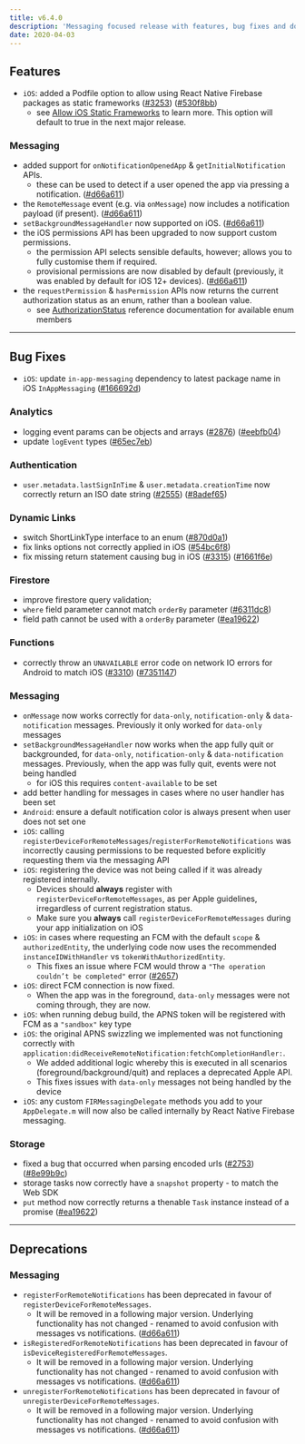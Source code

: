 ```yaml
---
title: v6.4.0
description: 'Messaging focused release with features, bug fixes and documentation updates.'
date: 2020-04-03
---
```


## Features

- `iOS`: added a Podfile option to allow using React Native Firebase packages as static frameworks ([#3253](https://github.com/invertase/react-native-firebase/issues/3253)) ([#530f8bb](https://github.com/invertase/react-native-firebase/commit/530f8bbb51f89f106854dbf1df5ec80211e2cf8b))
  - see [Allow iOS Static Frameworks](/#allow-ios-static-frameworks) to learn more. This option will default to true in the next major release.

### Messaging

- added support for `onNotificationOpenedApp` & `getInitialNotification` APIs.
  - these can be used to detect if a user opened the app via pressing a notification. ([#d66a611](https://github.com/invertase/react-native-firebase/commit/d66a6118f82005087f53b86571990fc071402153))
- the `RemoteMessage` event (e.g. via `onMessage`) now includes a notification payload (if present). ([#d66a611](https://github.com/invertase/react-native-firebase/commit/d66a6118f82005087f53b86571990fc071402153))
- `setBackgroundMessageHandler` now supported on iOS. ([#d66a611](https://github.com/invertase/react-native-firebase/commit/d66a6118f82005087f53b86571990fc071402153))
- the iOS permissions API has been upgraded to now support custom permissions.
  - the permission API selects sensible defaults, however; allows you to fully customise them if required.
  - provisional permissions are now disabled by default (previously, it was enabled by default for iOS 12+ devices). ([#d66a611](https://github.com/invertase/react-native-firebase/commit/d66a6118f82005087f53b86571990fc071402153))
- the `requestPermission` & `hasPermission` APIs now returns the current authorization status as an enum, rather than a boolean value.
  - see [AuthorizationStatus](/reference/messaging/authorizationstatus) reference documentation for available enum members

---

## Bug Fixes

- `iOS`: update `in-app-messaging` dependency to latest package name in iOS `InAppMessaging` ([#166692d](https://github.com/invertase/react-native-firebase/commit/166692d68ef396f3e8664edd7feab7c80038004b))

### Analytics

- logging event params can be objects and arrays ([#2876](https://github.com/invertase/react-native-firebase/issues/2876)) ([#eebfb04](https://github.com/invertase/react-native-firebase/commit/eebfb04a7c0a856a9d5d311ae99138df9ab90c3b))
- update `logEvent` types ([#65ec7eb](https://github.com/invertase/react-native-firebase/commit/65ec7eb431712f8c4d3cf96c24489e6a13ef4e13))

### Authentication

- `user.metadata.lastSignInTime` & `user.metadata.creationTime` now correctly return an ISO date string ([#2555](https://github.com/invertase/react-native-firebase/issues/2555)) ([#8adef65](https://github.com/invertase/react-native-firebase/commit/8adef653faa008e0146374f99f5ba1af902749bf))

### Dynamic Links

- switch ShortLinkType interface to an enum ([#870d0a1](https://github.com/invertase/react-native-firebase/commit/870d0a198692c65d2857765d1b216738ec74856f))
- fix links options not correctly applied in iOS ([#54bc6f8](https://github.com/invertase/react-native-firebase/commit/54bc6f8403b12a8cfaf0b862d13310ef28076d06))
- fix missing return statement causing bug in iOS ([#3315](https://github.com/invertase/react-native-firebase/issues/3315)) ([#1661f6e](https://github.com/invertase/react-native-firebase/commit/1661f6e084c47ed835cc4539c654286964a6d9a8))

### Firestore

- improve firestore query validation;
- `where` field parameter cannot match `orderBy` parameter ([#6311dc8](https://github.com/invertase/react-native-firebase/commit/6311dc8f68e6cf0605d2f306885d2fbc0ef779d6))
- field path cannot be used with a `orderBy` parameter ([#ea19622](https://github.com/invertase/react-native-firebase/commit/b90a736fc8f9a1b25239bb68e5a62de711b673c7))

### Functions

- correctly throw an `UNAVAILABLE` error code on network IO errors for Android to match iOS ([#3310](https://github.com/invertase/react-native-firebase/issues/3310)) ([#7351147](https://github.com/invertase/react-native-firebase/commit/73511472bd7690158f3d9924d5f4d8c0cad69910))

### Messaging

- `onMessage` now works correctly for `data-only`, `notification-only` & `data-notification` messages. Previously it only worked for `data-only` messages
- `setBackgroundMessageHandler` now works when the app fully quit or backgrounded, for `data-only`, `notification-only` & `data-notification` messages. Previously, when the app was fully quit, events were not being handled
  - for iOS this requires `content-available` to be set
- add better handling for messages in cases where no user handler has been set
- `Android`: ensure a default notification color is always present when user does not set one
- `iOS`: calling `registerDeviceForRemoteMessages`/`registerForRemoteNotifications` was incorrectly causing permissions to be requested before explicitly requesting them via the messaging API
- `iOS`: registering the device was not being called if it was already registered internally.
  - Devices should **always** register with `registerDeviceForRemoteMessages`, as per Apple guidelines, irregardless of current registration status.
  - Make sure you **always** call `registerDeviceForRemoteMessages` during your app initialization on iOS
- `iOS`: in cases where requesting an FCM with the default `scope` & `authorizedEntity`, the underlying code now uses the recommended `instanceIDWithHandler` vs `tokenWithAuthorizedEntity`.
  - This fixes an issue where FCM would throw a `"The operation couldn’t be completed"` error ([#2657](https://github.com/invertase/react-native-firebase/issues/2657))
- `iOS`: direct FCM connection is now fixed.
  - When the app was in the foreground, `data-only` messages were not coming through, they are now.
- `iOS`: when running debug build, the APNS token will be registered with FCM as a `"sandbox"` key type
- `iOS`: the original APNS swizzling we implemented was not functioning correctly with `application:didReceiveRemoteNotification:fetchCompletionHandler:`.
  - We added additional logic whereby this is executed in all scenarios (foreground/background/quit) and replaces a deprecated Apple API.
  - This fixes issues with `data-only` messages not being handled by the device
- `iOS`: any custom `FIRMessagingDelegate` methods you add to your `AppDelegate.m` will now also be called internally by React Native Firebase messaging.

### Storage

- fixed a bug that occurred when parsing encoded urls ([#2753](https://github.com/invertase/react-native-firebase/issues/2753)) ([#8e99b9c](https://github.com/invertase/react-native-firebase/commit/8e99b9cb9093ba0cc3aadcb56127c8500ea8bf36))
- storage tasks now correctly have a `snapshot` property - to match the Web SDK
- `put` method now correctly returns a thenable `Task` instance instead of a promise ([#ea19622](https://github.com/invertase/react-native-firebase/commit/ea1962270b6c20d5b15dbaaea5c4d88a0a4ae3e2))

---

## Deprecations

### Messaging

- `registerForRemoteNotifications` has been deprecated in favour of `registerDeviceForRemoteMessages`.
  - It will be removed in a following major version. Underlying functionality has not changed - renamed to avoid confusion with messages vs notifications. ([#d66a611](https://github.com/invertase/react-native-firebase/commit/d66a6118f82005087f53b86571990fc071402153))
- `isRegisteredForRemoteNotifications` has been deprecated in favour of `isDeviceRegisteredForRemoteMessages`.
  - It will be removed in a following major version. Underlying functionality has not changed - renamed to avoid confusion with messages vs notifications. ([#d66a611](https://github.com/invertase/react-native-firebase/commit/d66a6118f82005087f53b86571990fc071402153))
- `unregisterForRemoteNotifications` has been deprecated in favour of `unregisterDeviceForRemoteMessages`.
  - It will be removed in a following major version. Underlying functionality has not changed - renamed to avoid confusion with messages vs notifications. ([#d66a611](https://github.com/invertase/react-native-firebase/commit/d66a6118f82005087f53b86571990fc071402153))
